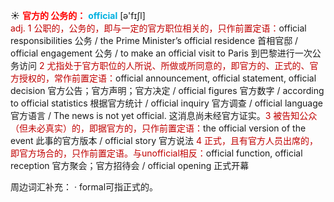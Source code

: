 ☀ <font color="red">**官方的 公务的：**</font>
<font color="sky blue">**official**</font> [ə'fɪʃl]  
<font color="#c00000">adj. 1 公职的，公务的，即与一定的官方职位相关的，只作前置定语：</font>official responsibilities 公务 / the Prime Minister’s official residence 首相官邸 / official engagement 公务 / to make an official visit to Paris 到巴黎进行一次公务访问 <font color="#c00000">2 尤指处于官方职位的人所说、所做或所同意的，即官方的、正式的、官方授权的，常作前置定语：</font>official announcement, official statement, official decision 官方公告；官方声明；官方决定 / official figures 官方数字 / according to official statistics 根据官方统计 / official inquiry 官方调查 / official language 官方语言 / The news is not yet official. 这消息尚未经官方证实。<font color="#c00000">3 被告知公众（但未必真实）的，即据官方的，只作前置定语：</font>the official version of the event 此事的官方版本 / official story 官方说法 <font color="#c00000">4 正式，且有官方人员出席的，即官方场合的，只作前置定语。与unofficial相反：</font>official function, official reception 官方聚会；官方招待会 / official opening 正式开幕

周边词汇补充：
· formal可指正式的。


